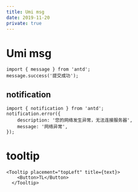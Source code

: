 ```yaml
---
title: Umi msg
date: 2019-11-20
private: true
---
```

# Umi msg

    import { message } from 'antd';
    message.success('提交成功');

## notification
    import { notification } from 'antd';
    notification.error({
        description: '您的网络发生异常，无法连接服务器',
        message: '网络异常',
    });

# tooltip

    <Tooltip placement="topLeft" title={text}>
        <Button>TL</Button>
      </Tooltip>